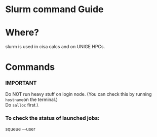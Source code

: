 # Slurm  command Guide

 # Where? 
 slurm is used in cisa calcs and on UNIGE HPCs. 

 # Commands 
 ### IMPORTANT 
 Do NOT run heavy stuff on login node. (You can check this by running `hostname`on the terminal.) \
 Do `salloc` first.\
 
 ### To check the status of launched jobs:
 squeue --user <username> 
